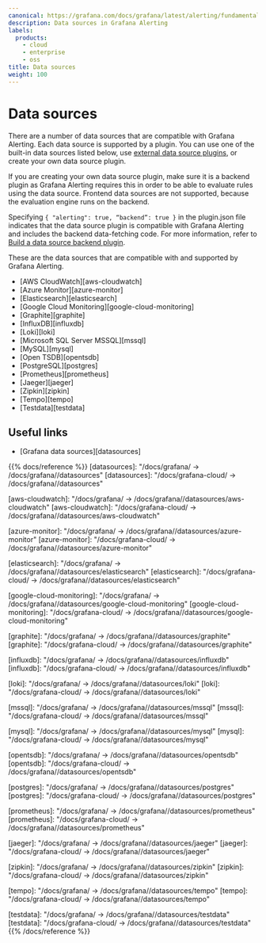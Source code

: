 ```yaml
---
canonical: https://grafana.com/docs/grafana/latest/alerting/fundamentals/data-source-alerting/
description: Data sources in Grafana Alerting
labels:
  products:
    - cloud
    - enterprise
    - oss
title: Data sources
weight: 100
---
```


# Data sources

There are a number of data sources that are compatible with Grafana Alerting. Each data source is supported by a plugin. You can use one of the built-in data sources listed below, use [external data source plugins](/grafana/plugins/?type=datasource), or create your own data source plugin.

If you are creating your own data source plugin, make sure it is a backend plugin as Grafana Alerting requires this in order to be able to evaluate rules using the data source. Frontend data sources are not supported, because the evaluation engine runs on the backend.

Specifying `{ "alerting": true, “backend”: true }` in the plugin.json file indicates that the data source plugin is compatible with Grafana Alerting and includes the backend data-fetching code. For more information, refer to [Build a data source backend plugin](/tutorials/build-a-data-source-backend-plugin/).

These are the data sources that are compatible with and supported by Grafana Alerting.

- [AWS CloudWatch][aws-cloudwatch]
- [Azure Monitor][azure-monitor]
- [Elasticsearch][elasticsearch]
- [Google Cloud Monitoring][google-cloud-monitoring]
- [Graphite][graphite]
- [InfluxDB][influxdb]
- [Loki][loki]
- [Microsoft SQL Server MSSQL][mssql]
- [MySQL][mysql]
- [Open TSDB][opentsdb]
- [PostgreSQL][postgres]
- [Prometheus][prometheus]
- [Jaeger][jaeger]
- [Zipkin][zipkin]
- [Tempo][tempo]
- [Testdata][testdata]

## Useful links

- [Grafana data sources][datasources]

{{% docs/reference %}}
[datasources]: "/docs/grafana/ -> /docs/grafana/<GRAFANA VERSION>/datasources"
[datasources]: "/docs/grafana-cloud/ -> /docs/grafana/<GRAFANA VERSION>/datasources"

[aws-cloudwatch]: "/docs/grafana/ -> /docs/grafana/<GRAFANA VERSION>/datasources/aws-cloudwatch"
[aws-cloudwatch]: "/docs/grafana-cloud/ -> /docs/grafana/<GRAFANA VERSION>/datasources/aws-cloudwatch"

[azure-monitor]: "/docs/grafana/ -> /docs/grafana/<GRAFANA VERSION>/datasources/azure-monitor"
[azure-monitor]: "/docs/grafana-cloud/ -> /docs/grafana/<GRAFANA VERSION>/datasources/azure-monitor"

[elasticsearch]: "/docs/grafana/ -> /docs/grafana/<GRAFANA VERSION>/datasources/elasticsearch"
[elasticsearch]: "/docs/grafana-cloud/ -> /docs/grafana/<GRAFANA VERSION>/datasources/elasticsearch"

[google-cloud-monitoring]: "/docs/grafana/ -> /docs/grafana/<GRAFANA VERSION>/datasources/google-cloud-monitoring"
[google-cloud-monitoring]: "/docs/grafana-cloud/ -> /docs/grafana/<GRAFANA VERSION>/datasources/google-cloud-monitoring"

[graphite]: "/docs/grafana/ -> /docs/grafana/<GRAFANA VERSION>/datasources/graphite"
[graphite]: "/docs/grafana-cloud/ -> /docs/grafana/<GRAFANA VERSION>/datasources/graphite"

[influxdb]: "/docs/grafana/ -> /docs/grafana/<GRAFANA VERSION>/datasources/influxdb"
[influxdb]: "/docs/grafana-cloud/ -> /docs/grafana/<GRAFANA VERSION>/datasources/influxdb"

[loki]: "/docs/grafana/ -> /docs/grafana/<GRAFANA VERSION>/datasources/loki"
[loki]: "/docs/grafana-cloud/ -> /docs/grafana/<GRAFANA VERSION>/datasources/loki"

[mssql]: "/docs/grafana/ -> /docs/grafana/<GRAFANA VERSION>/datasources/mssql"
[mssql]: "/docs/grafana-cloud/ -> /docs/grafana/<GRAFANA VERSION>/datasources/mssql"

[mysql]: "/docs/grafana/ -> /docs/grafana/<GRAFANA VERSION>/datasources/mysql"
[mysql]: "/docs/grafana-cloud/ -> /docs/grafana/<GRAFANA VERSION>/datasources/mysql"

[opentsdb]: "/docs/grafana/ -> /docs/grafana/<GRAFANA VERSION>/datasources/opentsdb"
[opentsdb]: "/docs/grafana-cloud/ -> /docs/grafana/<GRAFANA VERSION>/datasources/opentsdb"

[postgres]: "/docs/grafana/ -> /docs/grafana/<GRAFANA VERSION>/datasources/postgres"
[postgres]: "/docs/grafana-cloud/ -> /docs/grafana/<GRAFANA VERSION>/datasources/postgres"

[prometheus]: "/docs/grafana/ -> /docs/grafana/<GRAFANA VERSION>/datasources/prometheus"
[prometheus]: "/docs/grafana-cloud/ -> /docs/grafana/<GRAFANA VERSION>/datasources/prometheus"

[jaeger]: "/docs/grafana/ -> /docs/grafana/<GRAFANA VERSION>/datasources/jaeger"
[jaeger]: "/docs/grafana-cloud/ -> /docs/grafana/<GRAFANA VERSION>/datasources/jaeger"

[zipkin]: "/docs/grafana/ -> /docs/grafana/<GRAFANA VERSION>/datasources/zipkin"
[zipkin]: "/docs/grafana-cloud/ -> /docs/grafana/<GRAFANA VERSION>/datasources/zipkin"

[tempo]: "/docs/grafana/ -> /docs/grafana/<GRAFANA VERSION>/datasources/tempo"
[tempo]: "/docs/grafana-cloud/ -> /docs/grafana/<GRAFANA VERSION>/datasources/tempo"

[testdata]: "/docs/grafana/ -> /docs/grafana/<GRAFANA VERSION>/datasources/testdata"
[testdata]: "/docs/grafana-cloud/ -> /docs/grafana/<GRAFANA VERSION>/datasources/testdata"
{{% /docs/reference %}}
